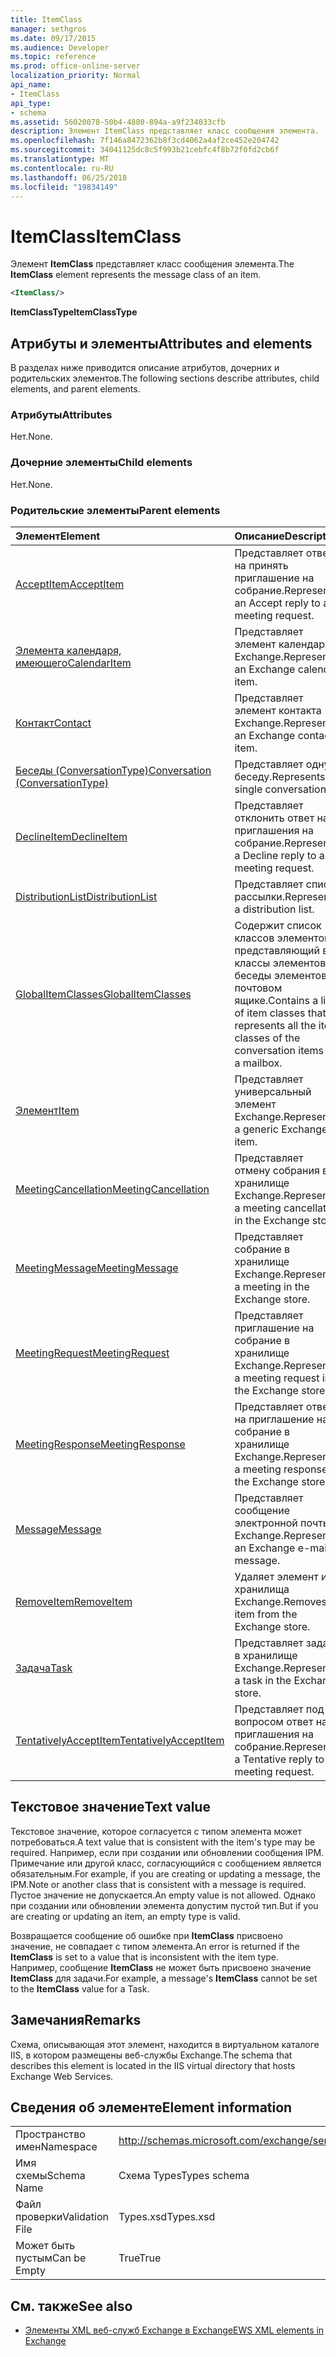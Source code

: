 ```yaml
---
title: ItemClass
manager: sethgros
ms.date: 09/17/2015
ms.audience: Developer
ms.topic: reference
ms.prod: office-online-server
localization_priority: Normal
api_name:
- ItemClass
api_type:
- schema
ms.assetid: 56020078-50b4-4880-894a-a9f234033cfb
description: Элемент ItemClass представляет класс сообщения элемента.
ms.openlocfilehash: 7f146a8472362b8f3cd4062a4af2ce452e204742
ms.sourcegitcommit: 34041125dc8c5f993b21cebfc4f8b72f0fd2cb6f
ms.translationtype: MT
ms.contentlocale: ru-RU
ms.lasthandoff: 06/25/2018
ms.locfileid: "19834149"
---
```

# <a name="itemclass"></a><span data-ttu-id="f07a6-103">ItemClass</span><span class="sxs-lookup"><span data-stu-id="f07a6-103">ItemClass</span></span>

<span data-ttu-id="f07a6-104">Элемент **ItemClass** представляет класс сообщения элемента.</span><span class="sxs-lookup"><span data-stu-id="f07a6-104">The **ItemClass** element represents the message class of an item.</span></span> 
  
```XML
<ItemClass/>
```

 <span data-ttu-id="f07a6-105">**ItemClassType**</span><span class="sxs-lookup"><span data-stu-id="f07a6-105">**ItemClassType**</span></span>
## <a name="attributes-and-elements"></a><span data-ttu-id="f07a6-106">Атрибуты и элементы</span><span class="sxs-lookup"><span data-stu-id="f07a6-106">Attributes and elements</span></span>

<span data-ttu-id="f07a6-107">В разделах ниже приводится описание атрибутов, дочерних и родительских элементов.</span><span class="sxs-lookup"><span data-stu-id="f07a6-107">The following sections describe attributes, child elements, and parent elements.</span></span>
  
### <a name="attributes"></a><span data-ttu-id="f07a6-108">Атрибуты</span><span class="sxs-lookup"><span data-stu-id="f07a6-108">Attributes</span></span>

<span data-ttu-id="f07a6-109">Нет.</span><span class="sxs-lookup"><span data-stu-id="f07a6-109">None.</span></span>
  
### <a name="child-elements"></a><span data-ttu-id="f07a6-110">Дочерние элементы</span><span class="sxs-lookup"><span data-stu-id="f07a6-110">Child elements</span></span>

<span data-ttu-id="f07a6-111">Нет.</span><span class="sxs-lookup"><span data-stu-id="f07a6-111">None.</span></span>
  
### <a name="parent-elements"></a><span data-ttu-id="f07a6-112">Родительские элементы</span><span class="sxs-lookup"><span data-stu-id="f07a6-112">Parent elements</span></span>

|<span data-ttu-id="f07a6-113">**Элемент**</span><span class="sxs-lookup"><span data-stu-id="f07a6-113">**Element**</span></span>|<span data-ttu-id="f07a6-114">**Описание**</span><span class="sxs-lookup"><span data-stu-id="f07a6-114">**Description**</span></span>|
|:-----|:-----|
|[<span data-ttu-id="f07a6-115">AcceptItem</span><span class="sxs-lookup"><span data-stu-id="f07a6-115">AcceptItem</span></span>](acceptitem.md) <br/> |<span data-ttu-id="f07a6-116">Представляет ответ на принять приглашение на собрание.</span><span class="sxs-lookup"><span data-stu-id="f07a6-116">Represents an Accept reply to a meeting request.</span></span>  <br/> |
|[<span data-ttu-id="f07a6-117">Элемента календаря, имеющего</span><span class="sxs-lookup"><span data-stu-id="f07a6-117">CalendarItem</span></span>](calendaritem.md) <br/> |<span data-ttu-id="f07a6-118">Представляет элемент календаря Exchange.</span><span class="sxs-lookup"><span data-stu-id="f07a6-118">Represents an Exchange calendar item.</span></span>  <br/> |
|[<span data-ttu-id="f07a6-119">Контакт</span><span class="sxs-lookup"><span data-stu-id="f07a6-119">Contact</span></span>](contact.md) <br/> |<span data-ttu-id="f07a6-120">Представляет элемент контакта Exchange.</span><span class="sxs-lookup"><span data-stu-id="f07a6-120">Represents an Exchange contact item.</span></span>  <br/> |
|[<span data-ttu-id="f07a6-121">Беседы (ConversationType)</span><span class="sxs-lookup"><span data-stu-id="f07a6-121">Conversation (ConversationType)</span></span>](conversation-conversationtype.md) <br/> |<span data-ttu-id="f07a6-122">Представляет одну беседу.</span><span class="sxs-lookup"><span data-stu-id="f07a6-122">Represents a single conversation.</span></span>  <br/> |
|[<span data-ttu-id="f07a6-123">DeclineItem</span><span class="sxs-lookup"><span data-stu-id="f07a6-123">DeclineItem</span></span>](declineitem.md) <br/> |<span data-ttu-id="f07a6-124">Представляет отклонить ответ на приглашения на собрание.</span><span class="sxs-lookup"><span data-stu-id="f07a6-124">Represents a Decline reply to a meeting request.</span></span>  <br/> |
|[<span data-ttu-id="f07a6-125">DistributionList</span><span class="sxs-lookup"><span data-stu-id="f07a6-125">DistributionList</span></span>](distributionlist.md) <br/> |<span data-ttu-id="f07a6-126">Представляет список рассылки.</span><span class="sxs-lookup"><span data-stu-id="f07a6-126">Represents a distribution list.</span></span>  <br/> |
|[<span data-ttu-id="f07a6-127">GlobalItemClasses</span><span class="sxs-lookup"><span data-stu-id="f07a6-127">GlobalItemClasses</span></span>](globalitemclasses.md) <br/> |<span data-ttu-id="f07a6-128">Содержит список классов элементов, представляющий все классы элементов беседы элементов в почтовом ящике.</span><span class="sxs-lookup"><span data-stu-id="f07a6-128">Contains a list of item classes that represents all the item classes of the conversation items in a mailbox.</span></span>  <br/> |
|[<span data-ttu-id="f07a6-129">Элемент</span><span class="sxs-lookup"><span data-stu-id="f07a6-129">Item</span></span>](item.md) <br/> |<span data-ttu-id="f07a6-130">Представляет универсальный элемент Exchange.</span><span class="sxs-lookup"><span data-stu-id="f07a6-130">Represents a generic Exchange item.</span></span>  <br/> |
|[<span data-ttu-id="f07a6-131">MeetingCancellation</span><span class="sxs-lookup"><span data-stu-id="f07a6-131">MeetingCancellation</span></span>](meetingcancellation.md) <br/> |<span data-ttu-id="f07a6-132">Представляет отмену собрания в хранилище Exchange.</span><span class="sxs-lookup"><span data-stu-id="f07a6-132">Represents a meeting cancellation in the Exchange store.</span></span>  <br/> |
|[<span data-ttu-id="f07a6-133">MeetingMessage</span><span class="sxs-lookup"><span data-stu-id="f07a6-133">MeetingMessage</span></span>](meetingmessage.md) <br/> |<span data-ttu-id="f07a6-134">Представляет собрание в хранилище Exchange.</span><span class="sxs-lookup"><span data-stu-id="f07a6-134">Represents a meeting in the Exchange store.</span></span>  <br/> |
|[<span data-ttu-id="f07a6-135">MeetingRequest</span><span class="sxs-lookup"><span data-stu-id="f07a6-135">MeetingRequest</span></span>](meetingrequest.md) <br/> |<span data-ttu-id="f07a6-136">Представляет приглашение на собрание в хранилище Exchange.</span><span class="sxs-lookup"><span data-stu-id="f07a6-136">Represents a meeting request in the Exchange store.</span></span>  <br/> |
|[<span data-ttu-id="f07a6-137">MeetingResponse</span><span class="sxs-lookup"><span data-stu-id="f07a6-137">MeetingResponse</span></span>](meetingresponse.md) <br/> |<span data-ttu-id="f07a6-138">Представляет ответ на приглашение на собрание в хранилище Exchange.</span><span class="sxs-lookup"><span data-stu-id="f07a6-138">Represents a meeting response in the Exchange store.</span></span>  <br/> |
|[<span data-ttu-id="f07a6-139">Message</span><span class="sxs-lookup"><span data-stu-id="f07a6-139">Message</span></span>](message-ex15websvcsotherref.md) <br/> |<span data-ttu-id="f07a6-140">Представляет сообщение электронной почты Exchange.</span><span class="sxs-lookup"><span data-stu-id="f07a6-140">Represents an Exchange e-mail message.</span></span>  <br/> |
|[<span data-ttu-id="f07a6-141">RemoveItem</span><span class="sxs-lookup"><span data-stu-id="f07a6-141">RemoveItem</span></span>](removeitem.md) <br/> |<span data-ttu-id="f07a6-142">Удаляет элемент из хранилища Exchange.</span><span class="sxs-lookup"><span data-stu-id="f07a6-142">Removes an item from the Exchange store.</span></span>  <br/> |
|[<span data-ttu-id="f07a6-143">Задача</span><span class="sxs-lookup"><span data-stu-id="f07a6-143">Task</span></span>](task.md) <br/> |<span data-ttu-id="f07a6-144">Представляет задачу в хранилище Exchange.</span><span class="sxs-lookup"><span data-stu-id="f07a6-144">Represents a task in the Exchange store.</span></span>  <br/> |
|[<span data-ttu-id="f07a6-145">TentativelyAcceptItem</span><span class="sxs-lookup"><span data-stu-id="f07a6-145">TentativelyAcceptItem</span></span>](tentativelyacceptitem.md) <br/> |<span data-ttu-id="f07a6-146">Представляет под вопросом ответ на приглашения на собрание.</span><span class="sxs-lookup"><span data-stu-id="f07a6-146">Represents a Tentative reply to a meeting request.</span></span>  <br/> |
   
## <a name="text-value"></a><span data-ttu-id="f07a6-147">Текстовое значение</span><span class="sxs-lookup"><span data-stu-id="f07a6-147">Text value</span></span>

<span data-ttu-id="f07a6-148">Текстовое значение, которое согласуется с типом элемента может потребоваться.</span><span class="sxs-lookup"><span data-stu-id="f07a6-148">A text value that is consistent with the item's type may be required.</span></span> <span data-ttu-id="f07a6-149">Например, если при создании или обновлении сообщения IPM. Примечание или другой класс, согласующийся с сообщением является обязательным.</span><span class="sxs-lookup"><span data-stu-id="f07a6-149">For example, if you are creating or updating a message, the IPM.Note or another class that is consistent with a message is required.</span></span> <span data-ttu-id="f07a6-150">Пустое значение не допускается.</span><span class="sxs-lookup"><span data-stu-id="f07a6-150">An empty value is not allowed.</span></span> <span data-ttu-id="f07a6-151">Однако при создании или обновлении элемента допустим пустой тип.</span><span class="sxs-lookup"><span data-stu-id="f07a6-151">But if you are creating or updating an item, an empty type is valid.</span></span>
  
<span data-ttu-id="f07a6-152">Возвращается сообщение об ошибке при **ItemClass** присвоено значение, не совпадает с типом элемента.</span><span class="sxs-lookup"><span data-stu-id="f07a6-152">An error is returned if the **ItemClass** is set to a value that is inconsistent with the item type.</span></span> <span data-ttu-id="f07a6-153">Например, сообщение **ItemClass** не может быть присвоено значение **ItemClass** для задачи.</span><span class="sxs-lookup"><span data-stu-id="f07a6-153">For example, a message's **ItemClass** cannot be set to the **ItemClass** value for a Task.</span></span> 
  
## <a name="remarks"></a><span data-ttu-id="f07a6-154">Замечания</span><span class="sxs-lookup"><span data-stu-id="f07a6-154">Remarks</span></span>

<span data-ttu-id="f07a6-155">Схема, описывающая этот элемент, находится в виртуальном каталоге IIS, в котором размещены веб-службы Exchange.</span><span class="sxs-lookup"><span data-stu-id="f07a6-155">The schema that describes this element is located in the IIS virtual directory that hosts Exchange Web Services.</span></span>
  
## <a name="element-information"></a><span data-ttu-id="f07a6-156">Сведения об элементе</span><span class="sxs-lookup"><span data-stu-id="f07a6-156">Element information</span></span>

|||
|:-----|:-----|
|<span data-ttu-id="f07a6-157">Пространство имен</span><span class="sxs-lookup"><span data-stu-id="f07a6-157">Namespace</span></span>  <br/> |http://schemas.microsoft.com/exchange/services/2006/types  <br/> |
|<span data-ttu-id="f07a6-158">Имя схемы</span><span class="sxs-lookup"><span data-stu-id="f07a6-158">Schema Name</span></span>  <br/> |<span data-ttu-id="f07a6-159">Схема Types</span><span class="sxs-lookup"><span data-stu-id="f07a6-159">Types schema</span></span>  <br/> |
|<span data-ttu-id="f07a6-160">Файл проверки</span><span class="sxs-lookup"><span data-stu-id="f07a6-160">Validation File</span></span>  <br/> |<span data-ttu-id="f07a6-161">Types.xsd</span><span class="sxs-lookup"><span data-stu-id="f07a6-161">Types.xsd</span></span>  <br/> |
|<span data-ttu-id="f07a6-162">Может быть пустым</span><span class="sxs-lookup"><span data-stu-id="f07a6-162">Can be Empty</span></span>  <br/> |<span data-ttu-id="f07a6-163">True</span><span class="sxs-lookup"><span data-stu-id="f07a6-163">True</span></span>  <br/> |
   
## <a name="see-also"></a><span data-ttu-id="f07a6-164">См. также</span><span class="sxs-lookup"><span data-stu-id="f07a6-164">See also</span></span>



- [<span data-ttu-id="f07a6-165">Элементы XML веб-служб Exchange в Exchange</span><span class="sxs-lookup"><span data-stu-id="f07a6-165">EWS XML elements in Exchange</span></span>](ews-xml-elements-in-exchange.md)


